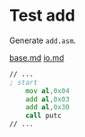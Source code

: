 # Test add

Generate `add.asm`.

[base.md](base.md)
[io.md](io.md)

```asm
// ...
; start
	mov al,0x04
	add al,0x03
	add al,0x30
	call putc
// ...
```
